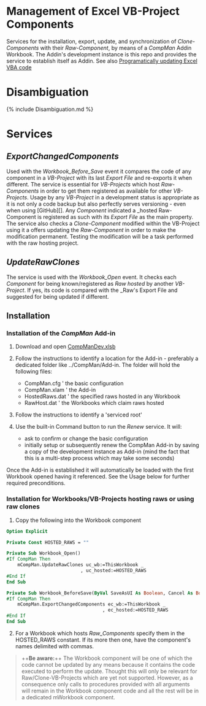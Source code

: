 # Management of Excel VB-Project Components
Services for the installation, export, update, and synchronization of _Clone-Components_ with their _Raw-Component_,
by means of a _CompMan_ Addin Workbook. The Addin's development instance is this repo and provides the service to 
establish itself as Addin.
See also [Programatically updating Excel VBA code][2]

# Disambiguation
{% include Disambiguation.md %}

# Services
## _ExportChangedComponents_
Used with the _Workbook_Before_Save_ event it compares the code of any component in a _VB-Project_ with its last _Export File_ and re-exports it when different. The service is essential for _VB-Projects_ which host _Raw-Components_ in order to get them registered as available for other _VB-Projects_. Usage by any _VB-Project_ in a development status is appropriate as it is not only a code backup but also perfectly serves versioning - even when using [GitHub][]. Any _Component_ indicated a _hosted Raw-Component is registered as such with its _Export File_ as the main property.<br>
The service also checks a _Clone-Component_ modified within the VB-Project using it a offers updating the _Raw-Component_ in order to make the modification permanent. Testing the modification will be a task performed with the raw hosting project.

## _UpdateRawClones_
The service is used with the _Workbook\_Open_ event. It checks each _Component_ for being known/registered as _Raw_  _hosted_ by another _VB-Project_. If yes, its code is compared with the _Raw's Export File and suggested for being updated if different.

## Installation
### Installation of the _CompMan_ Add-in
1. Download and open [CompManDev.xlsb][1]
2. Follow the instructions to identify a location for the Add-in - preferably a dedicated folder like ../CompMan/Add-in. The folder will hold the following files:
   - CompMan.cfg    ' the basic configuration
   - CompMan.xlam   ' the Add-in
   - HostedRaws.dat ' the specified raws hosted in any Workbook
   - RawHost.dat    ' the Workbooks which claim raws hosted
   
3. Follow the instructions to identify a 'serviced root'
4. Use the built-in Command button to run the _Renew_ service. It will:
   - ask to confirm or change the basic configuration
   - initially setup or subsequently renew the CompMan Add-in by saving a copy  of the development instance as Add-in (mind the fact that this is a multi-step process which may take some seconds)

Once the Add-in is established it will automatically be loaded with the first Workbook opened having it referenced. See the Usage below for further required preconditions.

### Installation for Workbooks/VB-Projects hosting raws or using raw clones
1. Copy the following into the Workbook component
```vb
Option Explicit

Private Const HOSTED_RAWS = ""

Private Sub Workbook_Open()
#If CompMan Then
    mCompMan.UpdateRawClones uc_wb:=ThisWorkbook _
                           , uc_hosted:=HOSTED_RAWS
#End If
End Sub

Private Sub Workbook_BeforeSave(ByVal SaveAsUI As Boolean, Cancel As Boolean)
#If CompMan Then
    mCompMan.ExportChangedComponents ec_wb:=ThisWorkbook _
                                   , ec_hosted:=HOSTED_RAWS
#End If
End Sub
```
2. For a Workbook which hosts _Raw_Components_ specify them in the HOSTED_RAWS constant. If its more then one, have the component's names delimited with commas.

> ++**Be aware:**++ The Workbook component will be one of which the code cannot be updated by any means because it contains the code executed to perform the update. Thought this will only be relevant for Raw/Clone-VB-Projects which are yet not supported. However, as a consequence only calls to procedures provided with all arguments will remain in the Workbook component code and all the rest will be in a dedicated mWorkbook component.


[1]:https://gitcdn.link/repo/warbe-maker/VBA-Components-Management-Services/master/CompManDev.xlsb
[2]:https://warbe-maker.github.io/warbe-maker.github.io/vba/excel/code/component/management/2021/02/05/Programatically-updating-Excel-VBA-code.html
